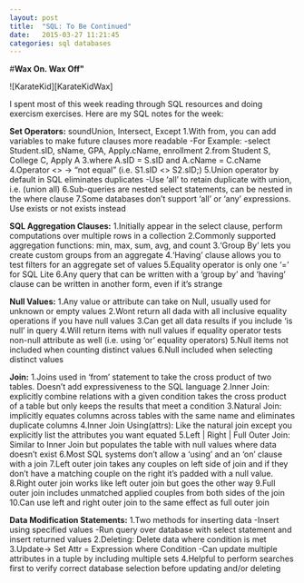 ```yaml
---
layout: post
title:  "SQL: To Be Continued"
date:   2015-03-27 11:21:45
categories: sql databases
---
```


#**Wax On. Wax Off"**

![KarateKid][KarateKidWax]

I spent most of this week reading through SQL resources and doing exercism exercises. Here are my SQL notes for the week:

**Set Operators:**
soundUnion, Intersect, Except
1.With from, you can add variables to make future clauses more readable
-For Example:
-select Student.sID, sName, GPA, Apply.cName, enrollment
2.from Student S, College C, Apply A
3.where A.sID = S.sID and A.cName = C.cName
4.Operator <>	→ “not equal” (i.e. S1.sID <> S2.sID;)
5.Union operator by default in SQL eliminates duplicates
-Use ‘all’ to retain duplicate with union, i.e. (union all)
6.Sub-queries are nested select statements, can be nested in the where clause
7.Some databases don’t support ‘all’ or ‘any’ expressions.  Use exists or not exists instead

**SQL Aggregation Clauses:**
1.Initially appear in the select clause, perform computations over multiple rows in a collection
2.Commonly supported aggregation functions: min, max, sum, avg, and count
3.‘Group By’ lets you create custom groups from an aggregate 
4.‘Having’ clause allows you to test filters for an aggregate set of values
5.Equality operator is only one ‘=’ for SQL Lite 
6.Any query that can be written with a ‘group by’ and ‘having’ clause can be written in another form, even if it’s strange 

**Null Values:**
1.Any value or attribute can take on Null, usually used for unknown or empty values
2.Wont return all dada with all inclusive equality operations if you have null values
3.Can get all data results if you include ‘is null’ in query
4.Will return items with null values if equality operator tests non-null attribute as well (i.e. using ‘or’ equality operators) 
5.Null items not included when counting distinct values
6.Null included when selecting distinct values 

**Join:**
1.Joins used in ‘from’ statement to take the cross product of two tables. Doesn’t add expressiveness to the SQL language
2.Inner Join: explicitly combine relations with a given condition takes the cross product of a table but only keeps the results that meet a condition 
3.Natural Join: implicitly equates columns across tables with the same name and eliminates duplicate columns
4.Inner Join Using(attrs): Like the natural join except you explicitly list the attributes you want equated
5.Left | Right | Full Outer Join: Similar to Inner Join but populates the table with null values where data doesn’t exist
6.Most SQL systems don’t allow a ‘using’ and an ‘on’ clause with a join
7.Left outer join takes any couples on left side of join and if they don’t have a matching couple on the right it’s padded with a null value.
8.Right outer join works like left outer join but goes the other way
9.Full outer join includes unmatched applied couples from both sides of the join
10.Can use left and right outer join to the same effect as full outer join


**Data Modification Statements:**
1.Two methods for inserting data
-Insert using specified values
-Run query over database with select statement and insert returned values
2.Deleting: Delete data where condition is met
3.Update→  Set Attr = Expression where Condition
-Can update multiple attributes in a tuple by including multiple sets
4.Helpful to perform searches first to verify correct database selection before updating and/or deleting


[KrateKidWax]: http://jargonfiles.files.wordpress.com/2013/02/waxonwaxoff.jpg
